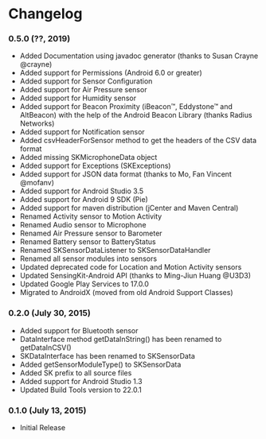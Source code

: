 # Changelog

### 0.5.0 (??, 2019)
- Added Documentation using javadoc generator (thanks to Susan Crayne @crayne)
- Added support for Permissions (Android 6.0 or greater)
- Added support for Sensor Configuration
- Added support for Air Pressure sensor
- Added support for Humidity sensor
- Added support for Beacon Proximity (iBeacon™, Eddystone™ and AltBeacon) with the help of the Android Beacon Library (thanks Radius Networks)
- Added support for Notification sensor
- Added csvHeaderForSensor method to get the headers of the CSV data format
- Added missing SKMicrophoneData object
- Added support for Exceptions (SKExceptions)
- Added support for JSON data format (thanks to Mo, Fan Vincent @mofanv)
- Added support for Android Studio 3.5
- Added support for Android 9 SDK (Pie)
- Added support for maven distribution (jCenter and Maven Central)
- Renamed Activity sensor to Motion Activity
- Renamed Audio sensor to Microphone
- Renamed Air Pressure sensor to Barometer
- Renamed Battery sensor to BatteryStatus
- Renamed SKSensorDataListener to SKSensorDataHandler
- Renamed all sensor modules into sensors
- Updated deprecated code for Location and Motion Activity sensors
- Updated SensingKit-Android API (thanks to Ming-Jiun Huang @U3D3)
- Updated Google Play Services to 17.0.0
- Migrated to AndroidX (moved from old Android Support Classes)

### 0.2.0 (July 30, 2015)
- Added support for Bluetooth sensor
- DataInterface method getDataInString() has been renamed to getDataInCSV()
- SKDataInterface has been renamed to SKSensorData
- Added getSensorModuleType() to SKSensorData
- Added SK prefix to all source files
- Added support for Android Studio 1.3
- Updated Build Tools version to 22.0.1

### 0.1.0 (July 13, 2015)
- Initial Release